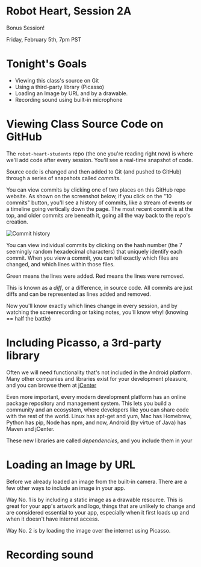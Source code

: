 # Robot Heart, Session 2A

Bonus Session!

Friday, February 5th, 7pm PST

# Tonight's Goals

* Viewing this class's source on Git
* Using a third-party library (Picasso)
* Loading an Image by URL and by a drawable.
* Recording sound using built-in microphone

# Viewing Class Source Code on GitHub

The `robot-heart-students` repo (the one you're
reading right now) is where we'll
add code after every session. You'll see a real-time
snapshot of code.

Source code is changed and then added to Git
(and pushed to GitHub) through a series of snapshots
called *commits*.

You can view commits by clicking one of two places
on this GitHub repo website. As shown on the screenshot
below, if you click on the "10 commits" button, you'll
see a history of commits, like a stream of events or
a timeline going vertically down the page. The most
recent commit is at the top, and older commits are
beneath it, going all the way back to the repo's
creation.

![Commit history](images/github-commits.png)

You can view individual commits by clicking
on the hash number (the 7 seemingly random hexadecimal
characters) that uniquely identify each commit.
When you view a commit, you can tell exactly which
files are changed, and which lines within those files.

Green means the lines were added.
Red means the lines were removed.

This is known as a *diff*, or a difference, in source
code. All commits are just diffs and can be represented
as lines added and removed.

Now you'll know exactly which lines change in every
session, and by watching the screenrecording or taking
notes, you'll know why! (knowing == half the battle)

# Including Picasso, a 3rd-party library

Often we will need functionality that's not
included in the Android platform. Many other
companies and libraries exist for your development
pleasure, and you can browse them at
[jCenter](https://bintray.com/bintray/jcenter)

Even more important, every modern development
platform has an online package repository and management
system. This lets you build a community and an
ecosystem, where developers like you can share code
with the rest of the world. Linux has apt-get and yum,
Mac has Homebrew, Python has pip, Node has npm, and
now, Android (by virtue of Java) has Maven and jCenter.

These new libraries are called *dependencies*, and
you include them in your

# Loading an Image by URL

Before we already loaded an image from the
built-in camera. There are a few other ways
to include an image in your app.

Way No. 1 is by including a static image as a drawable
resource. This is great for your app's artwork
and logo, things that are unlikely to change and
are considered essential to your app, especially
when it first loads up and when it doesn't have
internet access.

Way No. 2 is by loading the image over the internet
using Picasso.

# Recording sound
